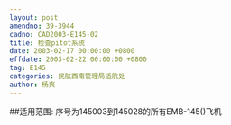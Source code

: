 ```yaml
---
layout: post
amendno: 39-3944
cadno: CAD2003-E145-02
title: 检查pitot系统
date: 2003-02-17 00:00:00 +0800
effdate: 2003-02-22 00:00:00 +0800
tag: E145
categories: 民航西南管理局适航处
author: 杨爽
---
```


##适用范围:
序号为145003到145028的所有EMB-145()飞机

